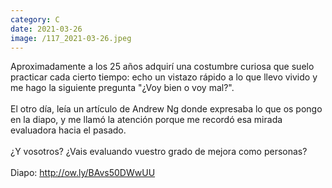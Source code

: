```yaml
--- 
category: C 
date: 2021-03-26 
image: /117_2021-03-26.jpeg 
--- 
```


Aproximadamente a los 25 años adquirí una costumbre curiosa que suelo practicar cada cierto tiempo: echo un vistazo rápido a lo que llevo vivido y me hago la siguiente pregunta "¿Voy bien o voy mal?". <br><br>El otro día, leía un artículo de Andrew Ng donde expresaba lo que os pongo en la diapo, y me llamó la atención porque me recordó esa mirada evaluadora hacia el pasado.<br><br>¿Y vosotros? ¿Vais evaluando vuestro grado de mejora como personas? <br> <br>Diapo: http://ow.ly/BAvs50DWwUU
